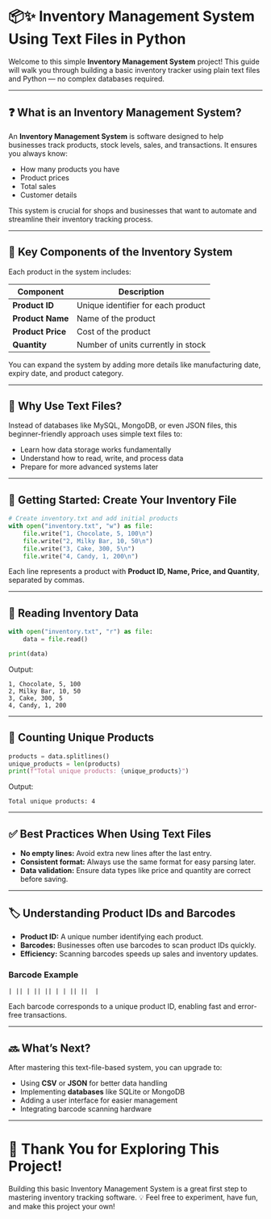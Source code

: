 # 📦✨ Inventory Management System Using Text Files in Python

Welcome to this simple **Inventory Management System** project! This guide will walk you through building a basic inventory tracker using plain text files and Python — no complex databases required.

---

## ❓ What is an Inventory Management System?

An **Inventory Management System** is software designed to help businesses track products, stock levels, sales, and transactions. It ensures you always know:

* How many products you have  
* Product prices  
* Total sales  
* Customer details  

This system is crucial for shops and businesses that want to automate and streamline their inventory tracking process.

---

## 🧩 Key Components of the Inventory System

Each product in the system includes:

| Component         | Description                        |
| ----------------- | ---------------------------------- |
| **Product ID**    | Unique identifier for each product |
| **Product Name**  | Name of the product                |
| **Product Price** | Cost of the product                |
| **Quantity**      | Number of units currently in stock |

You can expand the system by adding more details like manufacturing date, expiry date, and product category.

---

## 💾 Why Use Text Files?

Instead of databases like MySQL, MongoDB, or even JSON files, this beginner-friendly approach uses simple text files to:

* Learn how data storage works fundamentally  
* Understand how to read, write, and process data  
* Prepare for more advanced systems later  

---

## 🚀 Getting Started: Create Your Inventory File

```python
# Create inventory.txt and add initial products
with open("inventory.txt", "w") as file:
    file.write("1, Chocolate, 5, 100\n")
    file.write("2, Milky Bar, 10, 50\n")
    file.write("3, Cake, 300, 5\n")
    file.write("4, Candy, 1, 200\n")
```

Each line represents a product with **Product ID, Name, Price, and Quantity**, separated by commas.

---

## 📖 Reading Inventory Data

```python
with open("inventory.txt", "r") as file:
    data = file.read()

print(data)
```

Output:

```
1, Chocolate, 5, 100
2, Milky Bar, 10, 50
3, Cake, 300, 5
4, Candy, 1, 200
```

---

## 🔢 Counting Unique Products

```python
products = data.splitlines()
unique_products = len(products)
print(f"Total unique products: {unique_products}")
```

Output:

```
Total unique products: 4
```

---

## ✅ Best Practices When Using Text Files

* **No empty lines:** Avoid extra new lines after the last entry.  
* **Consistent format:** Always use the same format for easy parsing later.  
* **Data validation:** Ensure data types like price and quantity are correct before saving.  

---

## 🏷️ Understanding Product IDs and Barcodes

* **Product ID:** A unique number identifying each product.  
* **Barcodes:** Businesses often use barcodes to scan product IDs quickly.  
* **Efficiency:** Scanning barcodes speeds up sales and inventory updates.  

### Barcode Example

```
| || | || || | | || ||  |
```

Each barcode corresponds to a unique product ID, enabling fast and error-free transactions.

---

## 🔜 What’s Next?

After mastering this text-file-based system, you can upgrade to:

* Using **CSV** or **JSON** for better data handling  
* Implementing **databases** like SQLite or MongoDB  
* Adding a user interface for easier management  
* Integrating barcode scanning hardware  

---

# 🎉 Thank You for Exploring This Project!

Building this basic Inventory Management System is a great first step to mastering inventory tracking software. 💡 Feel free to experiment, have fun, and make this project your own!